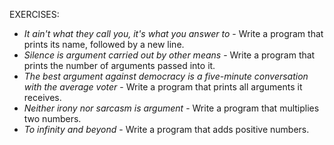 EXERCISES:
- *It ain't what they call you, it's what you answer to* - Write a program that prints its name, followed by a new line.
- *Silence is argument carried out by other means* - Write a program that prints the number of arguments passed into it.
- *The best argument against democracy is a five-minute conversation with the average voter* - Write a program that prints all arguments it receives.
- *Neither irony nor sarcasm is argument* - Write a program that multiplies two numbers.
- *To infinity and beyond* - Write a program that adds positive numbers.
